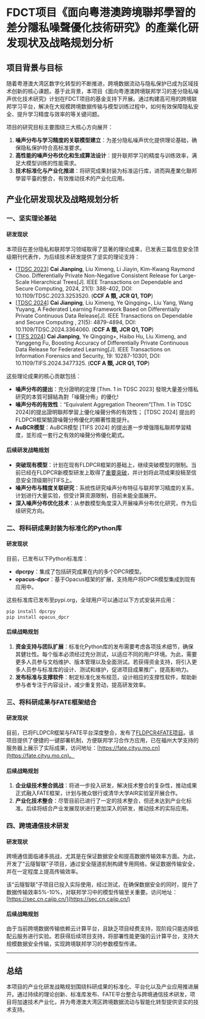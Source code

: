 # FDCT项目《面向粵港澳跨境聯邦學習的差分隱私噪聲優化技術研究》的產業化研发现状及战略规划分析

## 项目背景与目标

随着粤港澳大湾区数字化转型的不断推进，跨境数据流动与隐私保护已成为区域技术创新的核心课题。基于此背景，本项目《面向粤港澳跨境联邦学习的差分隐私噪声优化技术研究》计划在FDCT项目的基金支持下开展。通过构建高可用的跨境联邦学习平台，解决在大规模跨境数据传输与模型训练过程中，如何有效保障隐私安全、提升学习精度与效率的等关键问题。

项目的研究目标主要围绕三大核心方向展开：
1. **噪声分布与学习精度的关联模型建立**：为差分隐私噪声优化提供理论基础，确保隐私保护符合高标准要求。
2. **高性能的噪声分布优化和生成算法设计**：提升联邦学习的精度与训练效率，满足大模型训练的性能需求。
3. **技术标准化与产业化推进**：将研究成果封装为标准运行库，进而與產業化聯邦學習平臺的整合，有效推动技术的产业化应用。

## 产业化研发现状及战略规划分析

### 一、坚实理论基础

#### 研发现状
本项目在差分隐私和联邦学习领域取得了显著的理论成果，已发表三篇信息安全顶级期刊代表作，为后续技术研发提供了坚实的理论支持：

- [[TDSC 2023]](https://ieeexplore.ieee.org/document/10061543) **Cai Jianping**, Liu Ximeng, Li Jiayin, Kim-Kwang Raymond Choo. Differentially Private Non-Negative Consistent Release for Large-Scale Hierarchical Trees[J]. IEEE Transactions on Dependable and Secure Computing, 2024, 21(1): 388-402, DOI: 10.1109/TDSC.2023.3253520. (**CCF A 類, JCR Q1, TOP**)
- [[TDSC 2024](https://ieeexplore.ieee.org/document/10426793)] **Cai Jianping**, Liu Ximeng, Ye Qingqing+, Liu Yang, Wang Yuyang, A Federated Learning Framework Based on Differentially Private Continuous Data Release[J]. IEEE Transactions on Dependable and Secure Computing , 21(5): 4879-4894, DOI: 10.1109/TDSC.2024.3364060. (**CCF A 類, JCR Q1, TOP**)
- [[TIFS 2024](https://ieeexplore.ieee.org/document/10711967)] **Cai Jianping**, Ye Qingqing+, Haibo Hu, Liu Ximeng, and Yanggeng Fu, Boosting Accuracy of Differentially Private Continuous Data Release for Federated Learning[J]. IEEE Transactions on Information Forensics and Security, 19: 10287-10301, DOI: 10.1109/TIFS.2024.3477325. (**CCF A 類, JCR Q1, TOP**)


这些理论成果的核心贡献包括：
- **噪声分布的提出**：充分證明的定理 [Thm. 1 in TDSC 2023] 發現大量差分隱私研究的本質可歸結為對「噪聲分佈」的優化!
- **噪声分布的有效性**：“Equivalent Aggregation Theorem”[Thm. 1 in TDSC 2024]的提出證明聯邦學習上優化噪聲分佈的有效性； [TDSC 2024] 提出的FLDPCR框架驗證噪聲分佈優化的顯著性能提升。
- **AuBCR模型**：AuBCR模型 [TIFS 2024] 的提出進一步增强隱私聯邦學習精度，並形成一套行之有效的噪聲分佈優化範式。

#### 后续研发战略规划
- **突破现有模型**：计划在现有FLDPCR框架的基础上，继续突破模型的限制。当前已经在FLDPCR新模型研发上取得了[重要突破](https://github.com/imcjp/FLDPCR-kTCR)，并计划将此项成果投稿至信息安全顶级期刊TIFS上。
- **噪声分布与精度关联研究**：系统性研究噪声分布特征与联邦学习精度的关系，计划进行大量实验，但受计算资源限制，目前未能全面展开。
- **深入噪声分布优化技术**：从参数模型角度深入开展噪声分布优化研究，作为后续研究方向。

### 二、将科研成果封装为标准化的Python库

#### 研发现状
目前，已发布以下Python标准库：
- **dpcrpy**：集成了包括研究成果在内的多个DPCR模型。
- **opacus-dpcr**：基于Opacus框架的扩展，支持用户将DPCR模型集成到现有应用中。

这些标准库已发布至pypi.org，全球用户可以通过以下方式安装并应用：
```bash
pip install dpcrpy
pip install opacus_dpcr
```

#### 后续战略规划
1. **资金支持与团队扩展**：标准化Python库的发布需要考虑各项技术细节，确保其健壮性。每个版本必须经过充分测试，以适应不同的用户环境。为此，需要更多人员参与文档维护、版本管理以及全面测试。若获得资金支持，将引入更多人员参与标准库的设计、测试和维护，促进项目成果推广，提高影响力。
2. **发布标准与支撑软件**：制定标准化发布规范，设计相应的支撑性软件，帮助新参与者专注于内容设计，减少重复劳动，提高研发效率。

### 三、将科研成果与FATE框架结合

#### 研发现状
目前，已将FLDPCR框架与FATE平台深度整合，发布了[FLDPCR4FATE项目](https://github.com/imcjp/FLDPCR4FATE)。该项目提供了便捷的一键部署机制，方便联邦学习合作方应用，已在福州大学支持的服务器上展示了实际成果，访问地址：[https://fate.cityu.mo.cn](https://fate.cityu.mo.cn)。

#### 后续战略规划
1. **企业级技术整合挑战**：将进一步投入研发，解决技术整合的复杂性，推动成果正式融入FATE框架，计划与微众银行或清华大学AIR实验室开展合作。
2. **产业化技术整合**：尽管目前已进行了一定的技术整合，但还未达到产业化标准。后续将结合产业发展现状进行更加深入的研发，推动技术的实际应用。

### 四、跨境通信技术研发

#### 研发现状
跨境通信面临诸多挑战，尤其是在保证数据安全和提高数据传输效率方面。为此，开发了“云隧智联”子项目，通过安全隧道机制构建专用网络，保证数据传输安全，并在一定程度上提高传输效率。

该“云隧智联”子项目已投入实际使用，经过测试，在确保数据安全的同时，提升了数据传输效率5%-10%，对联邦学习中的模型传输至关重要。访问地址：[https://sec.cn.caijp.cn/](https://sec.cn.caijp.cn/)

#### 后续战略规划
由于当前跨境数据传输依赖云计算平台，且缺乏项目经费支持，现阶段只能选择低配云服务进行实验。若获得后续项目支持，将部署性能更强的云计算平台，支持大规模数据安全传输，实现跨境联邦学习的参数模型传递。

---

## 总结
本项目的产业化研发战略规划围绕科研成果的标准化、平台化以及产业应用推进展开。通过持续的理论创新、标准库发布、FATE平台整合与跨境通信技术研发，项目将加速技术产业化，并为粤港澳大湾区跨境数据流动与智能化转型提供坚实的技术支持。
